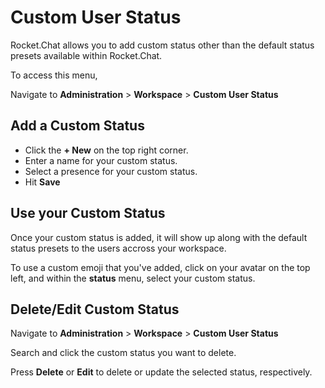 # Custom User Status

Rocket.Chat allows you to add custom status other than the default status presets available within Rocket.Chat.

To access this menu,

Navigate to **Administration** > **Workspace** > **Custom User Status**

## Add a Custom Status

* Click the **+ New** on the top right corner.
* Enter a name for your custom status.
* Select a presence for your custom status.
* Hit **Save**

## Use your Custom Status

Once your custom status is added, it will show up along with the default status presets to the users accross your workspace.

To use a custom emoji that you've added, click on your avatar on the top left, and within the **status** menu, select your custom status.

## Delete/Edit Custom Status

Navigate to **Administration** > **Workspace** > **Custom User Status**

Search and click the custom status you want to delete.

Press **Delete** or **Edit** to delete or update the selected status, respectively.

